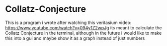 # Collatz-Conjecture

This is a program i wrote after watching this veritasium video: https://www.youtube.com/watch?v=094y1Z2wpJg
its meant to calculate the Collatz Conjecture in the terminal, although in the future i would like to make this into a gui and maybe show it as a graph instead of just numbers
